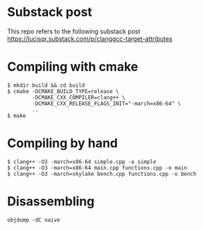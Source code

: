 # Substack post

This repo refers to the following substack post
https://lucisqr.substack.com/p/clanggcc-target-attributes

# Compiling with cmake

```
$ mkdir build && cd build
$ cmake -DCMAKE_BUILD_TYPE=release \
        -DCMAKE_CXX_COMPILER=clang++ \
        -DCMAKE_CXX_RELEASE_FLAGS_INIT="-march=x86-64" \
        ..
$ make
```

# Compiling by hand
```
$ clang++ -O3 -march=x86-64 simple.cpp -o simple
$ clang++ -O3 -march=x86-64 main.cpp functions.cpp -o main
$ clang++ -O3 -march=skylake bench.cpp functions.cpp -o bench
```

# Disassembling
```
objdump -dC naive
```
